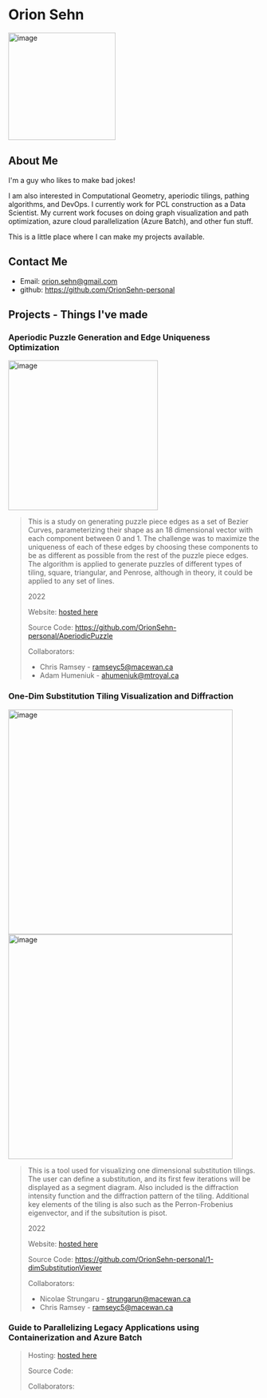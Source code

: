 # Orion Sehn
<img width="215" alt="image" src="https://github.com/OrionSehn-personal/website/assets/46799775/bb437f36-b368-4d19-9d0e-91e418e1ada3">

## About Me
I'm a guy who likes to make bad jokes!

I am also interested in Computational Geometry, aperiodic tilings, pathing algorithms, and DevOps. I currently work for PCL construction as a Data Scientist. My current work focuses on doing graph visualization and path optimization, azure cloud parallelization (Azure Batch), and other fun stuff. 

This is a little place where I can make my projects available. 
<!-- > I'll likely remake this in a more professional format down the road. -->

## Contact Me
- Email: orion.sehn@gmail.com
- github: https://github.com/OrionSehn-personal

## Projects - Things I've made

### Aperiodic Puzzle Generation and Edge Uniqueness Optimization 
<img width="300" alt="image" src="https://github.com/OrionSehn-personal/website/assets/46799775/f287fecb-72c0-42be-bf33-e529b87a999c">
  
> This is a study on generating puzzle piece edges as a set of Bezier Curves, parameterizing their shape as an 18 dimensional vector with each component between 0 and 1. The challenge was to maximize the uniqueness of each of these edges by choosing these components to be as different as possible from the rest of the puzzle piece edges. The algorithm is applied to generate puzzles of different types of tiling, square, triangular, and Penrose, although in theory, it could be applied to any set of lines.  
>
> 2022
> 
> Website: [hosted here](https://orionsehn-personal-aperiodicpuzzle-puzzlesite-yy40ro.streamlit.app/)
> 
> Source Code: https://github.com/OrionSehn-personal/AperiodicPuzzle
> 
> Collaborators: 
> - Chris Ramsey - ramseyc5@macewan.ca
> - Adam Humeniuk - ahumeniuk@mtroyal.ca

### One-Dim Substitution Tiling Visualization and Diffraction
<img width="450" alt="image" src="https://github.com/OrionSehn-personal/blog/assets/46799775/beab5c55-adda-4eff-a263-988424274447">

<img width="450" alt="image" src="https://github.com/OrionSehn-personal/blog/assets/46799775/d91d11f6-9f6f-440f-bbed-4a0bfedbdf17">

> This is a tool used for visualizing one dimensional substitution tilings. The user can define a substitution, and its first few iterations will be displayed as a segment diagram. Also included is the diffraction intensity function and the diffraction pattern of the tiling. Additional key elements of the tiling is also such as the Perron-Frobenius eigenvector, and if the subsitution is pisot. 
> 
> 2022
> 
> Website: [hosted here](https://funmaster524-1-dimsubstitutionviewer-streamlit-sub-sx3uuu.streamlit.app/)
> 
> Source Code: https://github.com/OrionSehn-personal/1-dimSubstitutionViewer
> 
> Collaborators: 
> - Nicolae Strungaru - strungarun@macewan.ca
> - Chris Ramsey - ramseyc5@macewan.ca

### Guide to Parallelizing Legacy Applications using Containerization and Azure Batch

> Hosting: [hosted here](https://orionsehn-personal.github.io/BatchGuide/)
> 
> Source Code:
> 
> Collaborators: 

